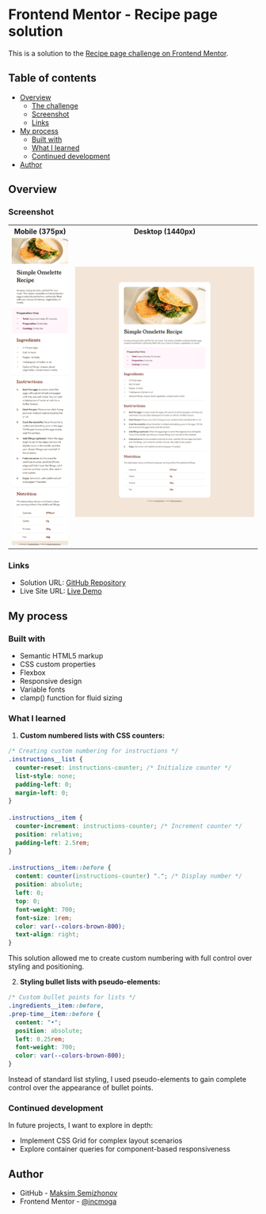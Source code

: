 # Frontend Mentor - Recipe page solution

This is a solution to the [Recipe page challenge on Frontend Mentor](https://www.frontendmentor.io/challenges/recipe-page-KiTsR8QQKm). 

## Table of contents

- [Overview](#overview)
  - [The challenge](#the-challenge)
  - [Screenshot](#screenshot)
  - [Links](#links)
- [My process](#my-process)
  - [Built with](#built-with)
  - [What I learned](#what-i-learned)
  - [Continued development](#continued-development)
- [Author](#author)

## Overview

### Screenshot
<table>
    <tr>
        <th>Mobile (375px)</th>
        <th>Desktop (1440px)</th>
    </tr>
    <tr>
        <td><img src="assets/screenshots/screenshot-mobile.png" alt=""></td>
        <td><img src="assets/screenshots/screenshot-desktop.png" alt=""></td>
    </tr>
</table>

### Links

- Solution URL: [GitHub Repository](https://github.com/incmoga/recipe-page-main)
- Live Site URL: [Live Demo](https://incmoga.github.io/recipe-page-main/)

## My process

### Built with

- Semantic HTML5 markup
- CSS custom properties
- Flexbox
- Responsive design
- Variable fonts
- clamp() function for fluid sizing

### What I learned

1. **Custom numbered lists with CSS counters:**
```css
/* Creating custom numbering for instructions */
.instructions__list {
  counter-reset: instructions-counter; /* Initialize counter */
  list-style: none;
  padding-left: 0;
  margin-left: 0;
}

.instructions__item {
  counter-increment: instructions-counter; /* Increment counter */
  position: relative;
  padding-left: 2.5rem;
}

.instructions__item::before {
  content: counter(instructions-counter) "."; /* Display number */
  position: absolute;
  left: 0;
  top: 0;
  font-weight: 700;
  font-size: 1rem;
  color: var(--colors-brown-800);
  text-align: right;
}
```
This solution allowed me to create custom numbering with full control over styling and positioning.

2. **Styling bullet lists with pseudo-elements:**

```css
/* Custom bullet points for lists */
.ingredients__item::before,
.prep-time__item::before {
  content: "•";
  position: absolute;
  left: 0.25rem;
  font-weight: 700;
  color: var(--colors-brown-800);
}
```
Instead of standard list styling, I used pseudo-elements to gain complete control over the appearance of bullet points.

### Continued development
In future projects, I want to explore in depth:
- Implement CSS Grid for complex layout scenarios
- Explore container queries for component-based responsiveness

## Author

- GitHub - [Maksim Semizhonov](https://github.com/incmoga)
- Frontend Mentor - [@incmoga](https://www.frontendmentor.io/profile/incmoga)
